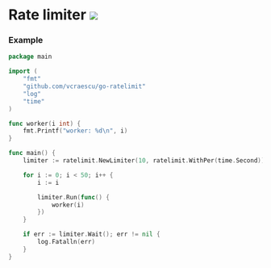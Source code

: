 # Rate limiter ![](https://github.com/vcraescu/go-ratelimit/actions/workflows/go.yml/badge.svg)

### Example

```go
package main

import (
	"fmt"
	"github.com/vcraescu/go-ratelimit"
	"log"
	"time"
)

func worker(i int) {
	fmt.Printf("worker: %d\n", i)
}

func main() {
	limiter := ratelimit.NewLimiter(10, ratelimit.WithPer(time.Second))

	for i := 0; i < 50; i++ {
		i := i

		limiter.Run(func() {
			worker(i)
		})
	}

	if err := limiter.Wait(); err != nil {
		log.Fatalln(err)
	}
}
```
